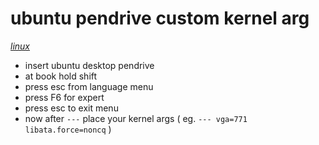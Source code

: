 # ubuntu pendrive custom kernel arg

*[linux](../README.md#linux)*

- insert ubuntu desktop pendrive
- at book hold shift
- press esc from language menu
- press F6 for expert
- press esc to exit menu
- now after `---` place your kernel args ( eg. `--- vga=771 libata.force=noncq` )
